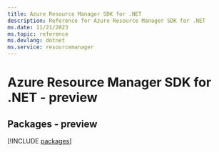 ```yaml
---
title: Azure Resource Manager SDK for .NET
description: Reference for Azure Resource Manager SDK for .NET
ms.date: 11/21/2023
ms.topic: reference
ms.devlang: dotnet
ms.service: resourcemanager
---
```

# Azure Resource Manager SDK for .NET - preview
## Packages - preview
[!INCLUDE [packages](resource-manager-index.md)]